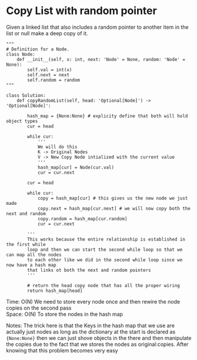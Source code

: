 # Copy List with random pointer

Given a linked list that also includes a random pointer to another item in the list or null make a deep copy of it.

```
"""
# Definition for a Node.
class Node:
    def __init__(self, x: int, next: 'Node' = None, random: 'Node' = None):
        self.val = int(x)
        self.next = next
        self.random = random
"""

class Solution:
    def copyRandomList(self, head: 'Optional[Node]') -> 'Optional[Node]':
        
        hash_map = {None:None} # explicity define that both will hold object types
        cur = head

        while cur:
            '''
            We will do this 
            K -> Original Nodes
            V -> New Copy Node intialized with the current value
            '''
            hash_map[cur] = Node(cur.val)
            cur = cur.next
        
        cur = head
        
        while cur:
            copy = hash_map[cur] # this gives us the new node we just made
            copy.next = hash_map[cur.next] # we will now copy both the next and random
            copy.random = hash_map[cur.random]
            cur = cur.next

        '''
        This works because the entire relationship is established in the first while
        loop and then we can start the second while loop so that we can map all the nodes
        to each other like we did in the second while loop since we now have a hash map 
        that links ot both the next and random pointers
        '''

        # return the head copy node that has all the proper wiring
        return hash_map[head]
```
Time: O(N) We need to store every node once and then rewire the node copies on the second pass<br>
Space: O(N) To store the nodes in the hash map<br>

Notes: The trick here is that the Keys in the hash map that we use are actually just nodes as long as the dictionary at the start is declared as `{None:None}` then we can just shove objects in the there and then manipulate the copies due to the fact that we stores the nodes as original:copies. After knowing that this problem becomes very easy
